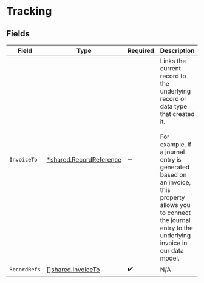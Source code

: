 # Tracking


## Fields

| Field                                                                                                                                                                                                                                                   | Type                                                                                                                                                                                                                                                    | Required                                                                                                                                                                                                                                                | Description                                                                                                                                                                                                                                             |
| ------------------------------------------------------------------------------------------------------------------------------------------------------------------------------------------------------------------------------------------------------- | ------------------------------------------------------------------------------------------------------------------------------------------------------------------------------------------------------------------------------------------------------- | ------------------------------------------------------------------------------------------------------------------------------------------------------------------------------------------------------------------------------------------------------- | ------------------------------------------------------------------------------------------------------------------------------------------------------------------------------------------------------------------------------------------------------- |
| `InvoiceTo`                                                                                                                                                                                                                                             | [*shared.RecordReference](../../../pkg/models/shared/recordreference.md)                                                                                                                                                                                | :heavy_minus_sign:                                                                                                                                                                                                                                      | Links the current record to the underlying record or data type that created it. <br/><br/>For example, if a journal entry is generated based on an invoice, this property allows you to connect the journal entry to the underlying invoice in our data model.  |
| `RecordRefs`                                                                                                                                                                                                                                            | [][shared.InvoiceTo](../../../pkg/models/shared/invoiceto.md)                                                                                                                                                                                           | :heavy_check_mark:                                                                                                                                                                                                                                      | N/A                                                                                                                                                                                                                                                     |